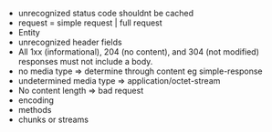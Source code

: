 - unrecognized status code shouldnt be cached
- request = simple request | full request
- Entity
- unrecognized header fields
- All 1xx (informational), 204 (no content), and 304 (not modified) responses must not include a body.
- no media type => determine through content eg simple-response
- undetermined media type => application/octet-stream
- No content length => bad request
- encoding
- methods
- chunks or streams
